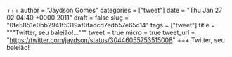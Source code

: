 
+++
author = "Jaydson Gomes"
categories = ["tweet"]
date = "Thu Jan 27 02:04:40 +0000 2011"
draft = false
slug = "0fe5851e0bb2941f5319af0fadcd7edb57e65c14"
tags = ["tweet"]
title = """Twitter, seu baleião!..."""
tweet = true
micro = true
tweet_url = "https://twitter.com/jaydson/status/30446055753515008"
+++
Twitter, seu baleião!
